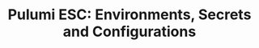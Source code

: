 ---
title: "Pulumi ESC: Environments, Secrets and Configurations"
layout: esc

meta_title: "Compliance-Ready Engineering Policies: The Future of Policy-as-Code"
meta_desc: Centralized environments, secrets, and configurations management for cloud applications and infrastructure
aliases: /esc

benefits:
    title: Benefits of Pulumi ESC
    items:
        - icon: lock
          icon_color: purple
          title: Frictionless Security
          description: Easy-to-use single source of truth for all configurations with guardrails. Seamlessly adopt short-lived dynamic secrets.
        - icon: lightning
          icon_color: yellow
          title: Improve Developer Efficiency
          description: Never have downtime over changed configurations. Change once and have it updated everywhere. 
        - icon: gavel
          icon_color: salmon
          title: Control Access and Compliance
          description: Enforce least-privileged access through role-based access controls. All changes are fully logged for auditing.

diagram:
    items:
        - number: 1
          description: Pulumi ESC enables you to define environments which are collections of secrets and configurations. 
        - number: 2
          description: Each environment can be composed of multiple environments together.
        - number: 3
          description: Every value in an environment can be access from any execution environment.
        - number: 4
          description: Every environment can be locked down with RBAC, versioned, and audited.

screenshot:
    items:
        - title: Composable
          description: Define environments that are collections of secrets and configurations. Compose environments together from multiple other environments to allow easy inheritance of shared configurations,  eliminating “copy and paste errors”.
        - title: Traceable
          description: Never lose track of where configurations are being used and where. Trace the downstream impact of any configuration to see if the impact matches your expectations. 
        - title: Versionable
          description: Enforce least-privileged access through role-based access controls. All changes are fully logged for auditing.
---